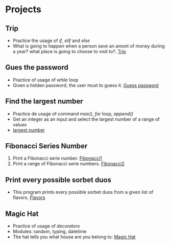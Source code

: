 # Projects

## Trip
* Practice the usage of *if*, *elif* and *else*
* What is going to happen when a person save an amont of money during a year? what place is going to choose to visit to?. [Trip](https://github.com/r3card0/Python-Notes/blob/main/Projects/Fun/trip.py)

## Gues the password
* Practice of usage of *while* loop
* Given a hidden password, the user must to guess it. [Guess password](https://github.com/r3card0/Python-Notes/blob/main/Projects/Fun/guess-password.py)

## Find the largest number
* Practice de usage of command *max()*, *for* loop, *append()*
* Get an integer as an input and select the largest number of a range of values
* [largest number](https://github.com/r3card0/Python-Notes/blob/main/Projects/Fun/largestNumber.py)

## Fibonacci Series Number
1. Print a Fibonacci serie number. [Fibonacci1](https://github.com/r3card0/Python-Notes/blob/main/Projects/Fun/fibonacci1.py)
2. Print a range of Fibonacci serie numbers. [Fibonacci2](https://github.com/r3card0/Python-Notes/blob/main/Projects/Fun/fibonacci2.py)

## Print every possible sorbet duos 
* This program prints every possible sorbet duos from a given list of flavors. [Flavors](https://github.com/r3card0/Python-Notes/blob/main/Projects/Fun/flavors.py)

## Magic Hat
* Practice of usage of *decorators* 
* Modules: random, typing, datetime
* The hat tells you what house are you belong to: [Magic Hat](https://github.com/r3card0/Python-Notes/blob/main/Projects/Fun/hat.py)
